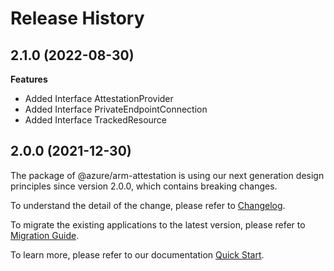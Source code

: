 # Release History
    
## 2.1.0 (2022-08-30)
    
**Features**

  - Added Interface AttestationProvider
  - Added Interface PrivateEndpointConnection
  - Added Interface TrackedResource
    
    
## 2.0.0 (2021-12-30)

The package of @azure/arm-attestation is using our next generation design principles since version 2.0.0, which contains breaking changes.

To understand the detail of the change, please refer to [Changelog](https://aka.ms/js-track2-changelog).

To migrate the existing applications to the latest version, please refer to [Migration Guide](https://aka.ms/js-track2-migration-guide).

To learn more, please refer to our documentation [Quick Start](https://aka.ms/js-track2-quickstart).
